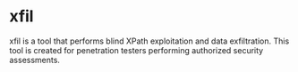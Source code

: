 # xfil
xfil is a tool that performs blind XPath exploitation and data exfiltration. This tool is created for penetration testers performing authorized security assessments.
